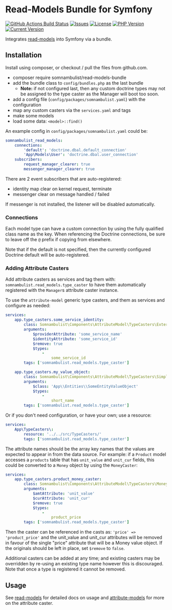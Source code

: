 # Read-Models Bundle for Symfony

[![GitHub Actions Build Status](https://img.shields.io/github/workflow/status/somnambulist-tech/read-models-bundle/tests?logo=github)](https://github.com/somnambulist-tech/read-models-bundle/actions?query=workflow%3Atests)
[![Issues](https://img.shields.io/github/issues/somnambulist-tech/read-models-bundle?logo=github)](https://github.com/somnambulist-tech/read-models-bundle/issues)
[![License](https://img.shields.io/github/license/somnambulist-tech/read-models-bundle?logo=github)](https://github.com/somnambulist-tech/read-models-bundle/blob/master/LICENSE)
[![PHP Version](https://img.shields.io/packagist/php-v/somnambulist/read-models-bundle?logo=php&logoColor=white)](https://packagist.org/packages/somnambulist/read-models-bundle)
[![Current Version](https://img.shields.io/packagist/v/somnambulist/read-models-bundle?logo=packagist&logoColor=white)](https://packagist.org/packages/somnambulist/read-models-bundle)

Integrates [read-models](https://github.com/somnambulist-tech/read-models) into Symfony via a bundle.

## Installation

Install using composer, or checkout / pull the files from github.com.

 * composer require somnambulist/read-models-bundle
 * add the bundle class to `config/bundles.php` as the last bundle
   * __Note:__ if not configured last, then any custom doctrine types may not be assigned to
     the type caster as the Manager will boot too soon.
 * add a config file (`config/packages/somnambulist.yaml`) with the configuration
 * map any custom casters via the `services.yaml` and tags
 * make some models
 * load some data: `<model>::find()`

An example config in `config/packages/somnambulist.yaml` could be:

```yaml
somnambulist_read_models:
    connections:
        'default': 'doctrine.dbal.default_connection'
        'App\Models\User': 'doctrine.dbal.user_connection'
    subscribers:
        request_manager_clearer: true
        messenger_manager_clearer: true
```

There are 2 event subscribers that are auto-registered:

 * identity map clear on kernel request, terminate
 * messenger clear on message handled / failed
 
If messenger is not installed, the listener will be disabled automatically.

### Connections

Each model type can have a custom connection by using the fully qualified class name as the
key. When referencing the Doctrine connections, be sure to leave off the `@` prefix if copying
from elsewhere.

Note that if the default is not specified, then the currently configured Doctrine default will
be auto-registered.

### Adding Attribute Casters

Add attribute casters as services and tag them with: `somnambulist.read_models.type_caster` to have
them automatically registered with the `Manager`s attribute caster instance.

To use the `attribute-model` generic type casters, and them as services and configure as needed:

```yaml
services:
    app.type_casters.some_service_identity:
        class: Somnambulist\Components\AttributeModel\TypeCasters\ExternalIdentityCaster
        arguments:
            $providerAttribute: 'some_service_name' 
            $identityAttribute: 'some_service_id'
            $remove: true 
            $types:
                -
                    some_service_id
        tags: ['somnambulist.read_models.type_caster']

    app.type_casters.my_value_object:
        class: Somnambulist\Components\AttributeModel\TypeCasters\SimpleValueObjectCaster
        arguments:
            $class: 'App\\Entities\\SomeEntityValueObject' 
            $types:
                -
                    short_name
        tags: ['somnambulist.read_models.type_caster']
```

Or if you don't need configuration, or have your own; use a resource:

```yaml
services:
    App\TypeCasters\:
        resource: '../../src/TypeCasters/'
        tags: ['somnambulist.read_models.type_caster']
```

The attribute names should be the array key names that the values are expected to appear in from
the data source. For example: if a `Product` model accesses a `products` table that has `unit_value`
and `unit_cur` fields, this could be converted to a `Money` object by using the `MoneyCaster`:

 ```yaml
 services:
     app.type_casters.product_money_caster:
         class: Somnambulist\Components\AttributeModel\TypeCasters\MoneyCaster
         arguments:
             $amtAttribute: 'unit_value' 
             $curAttribute: 'unit_cur'
             $remove: true 
             $types:
                 -
                     product_price
         tags: ['somnambulist.read_models.type_caster']
```

Then the caster can be referenced in the casts as: `'price' => 'product_price'` and the unit_value
and unit_cur attributes will be removed in favour of the single "price" attribute that will be a
Money value object. If the originals should be left in place, set `$remove` to `false`.

Additional casters can be added at any time; and existing casters may be overridden by re-using an
existing type name however this is discouraged. Note that once a type is registered it cannot be
removed.

## Usage

See [read-models](https://github.com/somnambulist-tech/read-models) for detailed docs on usage and
[attribute-models](https://github.com/somnambulist-tech/attribute-model) for more on the attribute caster.
